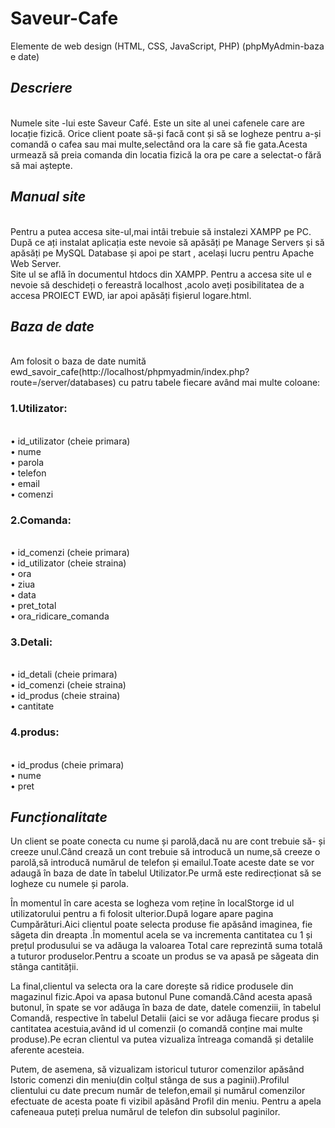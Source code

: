 # Saveur-Cafe
Elemente de web design (HTML, CSS, JavaScript, PHP)  (phpMyAdmin-baza e date)






## 
## *Descriere*
<br>
Numele site -lui este Saveur Café. Este un site al unei cafenele care are
locație fizică. Orice client poate să-și facă cont și să se logheze pentru a-și
comandă o cafea sau mai multe,selectând ora la care să fie gata.Acesta
urmează să preia comanda din locatia fizică la ora pe care a selectat-o fără să
mai aștepte.






##
## *Manual site*
<br>
Pentru a putea accesa site-ul,mai intâi trebuie să instalezi XAMPP pe PC.
După ce ați instalat aplicația este nevoie să apăsăți pe Manage Servers și să
apăsăți pe MySQL Database și apoi pe start , același lucru pentru Apache
Web Server.
<br>
Site ul se află în documentul htdocs din XAMPP. Pentru a accesa site ul e
nevoie să deschideți o fereastră localhost ,acolo aveți posibilitatea de a
accesa PROIECT EWD, iar apoi apăsăți fișierul logare.html.






##
## *Baza de date*
<br>
Am folosit o baza de date numită ewd_savoir_cafe(http://localhost/phpmyadmin/index.php?route=/server/databases) cu patru tabele fiecare având mai multe coloane:


### 1.Utilizator:
<br>
• id_utilizator (cheie primara)
<br>
• nume
<br>
• parola
<br>
• telefon
<br>
• email
<br>
• comenzi


### 2.Comanda:
<br>
• id_comenzi (cheie primara)
<br>
• id_utilizator (cheie straina)
<br>
• ora
<br>
• ziua
<br>
• data
<br>
• pret_total
<br>
• ora_ridicare_comanda


### 3.Detali:
<br>
• id_detali (cheie primara)
<br>
• id_comenzi (cheie straina)
<br>
• id_produs (cheie straina)
<br>
• cantitate


### 4.produs:
<br>
• id_produs (cheie primara)
<br>
• nume
<br>
• pret








##
## *Funcționalitate*


Un client se poate conecta cu nume și parolă,dacă nu are cont trebuie să-
și creeze unul.Când crează un cont trebuie să introducă un nume,să creeze o
parolă,să introducă numărul de telefon și emailul.Toate aceste date se vor
adaugă în baza de date în tabelul Utilizator.Pe urmă este redirecționat să se
logheze cu numele și parola.


În momentul în care acesta se logheza vom reține în localStorge id ul
utilizatorului pentru a fi folosit ulterior.După logare apare pagina
Cumpărături.Aici clientul poate selecta produse fie apăsând imaginea, fie
săgeta din dreapta .În momentul acela se va incrementa cantitatea cu 1 și
prețul produsului se va adăuga la valoarea Total care reprezintă suma totală a
tuturor produselor.Pentru a scoate un produs se va apasă pe săgeata din
stânga cantității.


La final,clientul va selecta ora la care dorește să ridice produsele din
magazinul fizic.Apoi va apasa butonul Pune comandă.Când acesta apasă
butonul, în spate se vor adăuga în baza de date, datele comenziii, în tabelul
Comandă, respective în tabelul Detalii (aici se vor adăuga fiecare produs și
cantitatea acestuia,având id ul comenzii (o comandă conține mai multe
produse).Pe ecran clientul va putea vizualiza întreaga comandă și detalile
aferente acesteia.


Putem, de asemena, să vizualizam istoricul tuturor comenzilor apăsând
Istoric comenzi din meniu(din colțul stânga de sus a paginii).Profilul clientului
cu date precum număr de telefon,email și numărul comenzilor efectuate de
acesta poate fi vizibil apăsând Profil din meniu.
Pentru a apela cafeneaua puteți prelua numărul de telefon din subsolul
paginilor.
